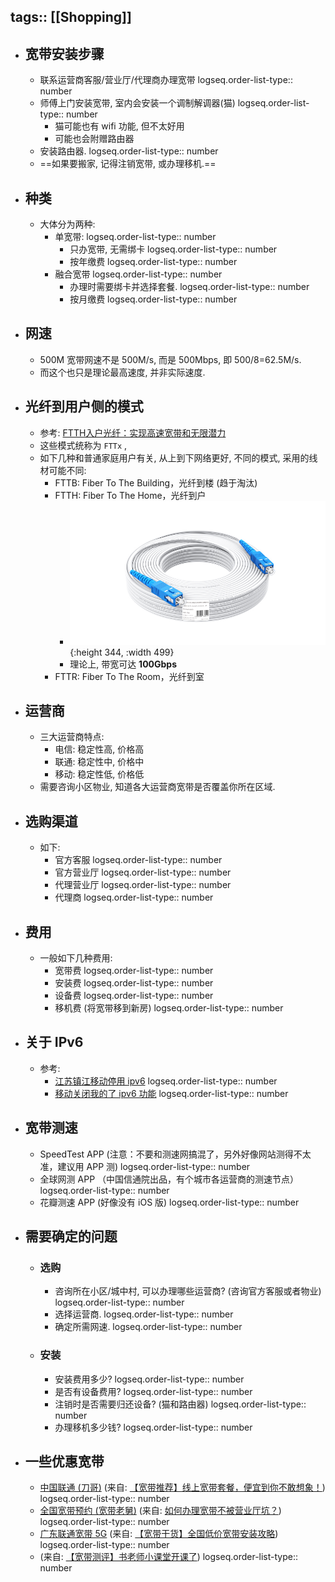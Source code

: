 tags:: [[Shopping]]
---

- ## 宽带安装步骤
	- 联系运营商客服/营业厅/代理商办理宽带
	  logseq.order-list-type:: number
	- 师傅上门安装宽带, 室内会安装一个调制解调器(猫)
	  logseq.order-list-type:: number
		- 猫可能也有 wifi 功能, 但不太好用
		- 可能也会附赠路由器
	- 安装路由器.
	  logseq.order-list-type:: number
	- ==如果要搬家, 记得注销宽带, 或办理移机.==
- ## 种类
	- 大体分为两种:
		- 单宽带: 
		  logseq.order-list-type:: number
			- 只办宽带, 无需绑卡
			  logseq.order-list-type:: number
			- 按年缴费
			  logseq.order-list-type:: number
		- 融合宽带
		  logseq.order-list-type:: number
			- 办理时需要绑卡并选择套餐.
			  logseq.order-list-type:: number
			- 按月缴费
			  logseq.order-list-type:: number
- ## 网速
	- 500M 宽带网速不是 500M/s, 而是 500Mbps, 即 500/8=62.5M/s.
	- 而这个也只是理论最高速度, 并非实际速度.
- ## 光纤到用户侧的模式
	- 参考: [FTTH入户光纤：实现高速宽带和无限潜力](https://www.newshengwei.com/newshow-551.html)
	- 这些模式统称为 `FTTx` ,
	- 如下几种和普通家庭用户有关, 从上到下网络更好, 不同的模式, 采用的线材可能不同:
		- FTTB: Fiber To The Building，光纤到楼 (趋于淘汰)
		- FTTH: Fiber To The Home，光纤到户
			- ![image.png](../assets/image_1754497584785_0.png){:height 344, :width 499}
			- 理论上, 带宽可达 ​**​100Gbps**
		- FTTR: Fiber To The Room，光纤到室
- ## 运营商
	- 三大运营商特点:
		- 电信: 稳定性高, 价格高
		- 联通: 稳定性中, 价格中
		- 移动: 稳定性低, 价格低
	- 需要咨询小区物业, 知道各大运营商宽带是否覆盖你所在区域.
- ## 选购渠道
	- 如下:
		- 官方客服
		  logseq.order-list-type:: number
		- 官方营业厅
		  logseq.order-list-type:: number
		- 代理营业厅
		  logseq.order-list-type:: number
		- 代理商
		  logseq.order-list-type:: number
- ## 费用
	- 一般如下几种费用:
		- 宽带费
		  logseq.order-list-type:: number
		- 安装费
		  logseq.order-list-type:: number
		- 设备费
		  logseq.order-list-type:: number
		- 移机费 (将宽带移到新房)
		  logseq.order-list-type:: number
- ## 关于 IPv6
	- 参考:
		- [江苏镇江移动停用 ipv6](https://www.v2ex.com/t/1029647)
		  logseq.order-list-type:: number
		- [移动关闭我的了 ipv6 功能](https://www.v2ex.com/t/1039440)
		  logseq.order-list-type:: number
- ## 宽带测速
	- SpeedTest APP (注意：不要和测速网搞混了，另外好像网站测得不太准，建议用 APP 测)
	  logseq.order-list-type:: number
	- 全球网测 APP （中国信通院出品，有个城市各运营商的测速节点）
	  logseq.order-list-type:: number
	- 花瓣测速 APP (好像没有 iOS 版)
	  logseq.order-list-type:: number
- ## 需要确定的问题
	- ### 选购
		- 咨询所在小区/城中村, 可以办理哪些运营商? (咨询官方客服或者物业)
		  logseq.order-list-type:: number
		- 选择运营商.
		  logseq.order-list-type:: number
		- 确定所需网速.
		  logseq.order-list-type:: number
	- ### 安装
		- 安装费用多少?
		  logseq.order-list-type:: number
		- 是否有设备费用?
		  logseq.order-list-type:: number
		- 注销时是否需要归还设备? (猫和路由器)
		  logseq.order-list-type:: number
		- 办理移机多少钱?
		  logseq.order-list-type:: number
- ## 一些优惠宽带
	- [中国联通 (刀哥)](https://landing.haokazhijia.net/dist/?content_value=BV1SiUdYiE4z&content_type=video#/?sell=MTQyOQ&video_id=&qrcode=&order_type=29) (来自: [【宽带推荐】线上宽带套餐，便宜到你不敢想象！](https://www.bilibili.com/video/BV1SiUdYiE4z/?vd_source=f1fbb083ddef12dcff3388779faac201))
	  logseq.order-list-type:: number
	- [全国宽带预约 (宽带老舅)](https://gaoneng.bilibili.com/tetris/page/?pageId=977939939051515904&track_id=__CMFROMTRACKID__&content_value=BV1z95szWEtw&content_type=video&mid=308255248&buvid=555F4D83-698C-9F61-B6EE-6B2B62BD50FB88308infoc&allow_history=0) (来自: [如何办理宽带不被营业厅坑？](https://www.bilibili.com/video/BV1z95szWEtw/?vd_source=f1fbb083ddef12dcff3388779faac201))
	  logseq.order-list-type:: number
	- [广东联通宽带 5G](https://mi.qiangka.com/gather/?content_value=BV1KR8Cz8EBt&content_type=video#/pages/indexmuch/indexmuch?codedata=ltkdgd5g&code=bili-jqy) (来自: [【宽带干货】全国低价宽带安装攻略](https://www.bilibili.com/video/BV1KR8Cz8EBt/?vd_source=f1fbb083ddef12dcff3388779faac201))
	  logseq.order-list-type:: number
	- (来自: [【宽带测评】书老师小课堂开课了](https://www.bilibili.com/video/BV1mqtFzNENQ/?vd_source=f1fbb083ddef12dcff3388779faac201))
	  logseq.order-list-type:: number